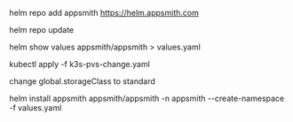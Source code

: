 
helm repo add appsmith https://helm.appsmith.com

helm repo update

helm show values appsmith/appsmith  > values.yaml

kubectl apply -f k3s-pvs-change.yaml

change global.storageClass to standard

helm install appsmith appsmith/appsmith -n appsmith --create-namespace -f values.yaml
